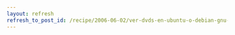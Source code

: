 ```yaml
---
layout: refresh
refresh_to_post_id: /recipe/2006-06-02/ver-dvds-en-ubuntu-o-debian-gnu-linux.html
---
```

